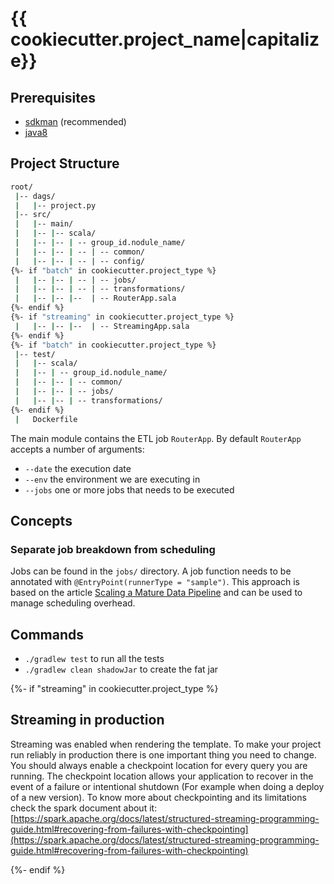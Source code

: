 # {{ cookiecutter.project_name|capitalize}}

## Prerequisites

- [sdkman](https://sdkman.io/) (recommended)
- [java8](https://docs.scala-lang.org/overviews/jdk-compatibility/overview.html)


## Project Structure

```bash
root/
 |-- dags/
 |   |-- project.py
 |-- src/
 |   |-- main/
 |   |-- |-- scala/
 |   |-- |-- | -- group_id.nodule_name/
 |   |-- |-- | -- | -- common/
 |   |-- |-- | -- | -- config/
{%- if "batch" in cookiecutter.project_type %}
 |   |-- |-- | -- | -- jobs/
 |   |-- |-- | -- | -- transformations/
 |   |-- |-- |--  | -- RouterApp.sala
{%- endif %}
{%- if "streaming" in cookiecutter.project_type %}
 |   |-- |-- |--  | -- StreamingApp.sala
{%- endif %}
{%- if "batch" in cookiecutter.project_type %}
 |-- test/
 |   |-- scala/
 |   |-- | -- group_id.nodule_name/
 |   |-- |-- | -- common/
 |   |-- |-- | -- jobs/
 |   |-- |-- | -- transformations/
{%- endif %}
 |   Dockerfile
```

The main module contains the ETL job `RouterApp`. By default `RouterApp` accepts a number of arguments:
- `--date` the execution date
- `--env` the environment we are executing in
- `--jobs` one or more jobs that needs to be executed

## Concepts

### Separate job breakdown from scheduling
Jobs can be found in the `jobs/` directory. A job function needs to be annotated with `@EntryPoint(runnerType = "sample")`.
This approach is based on the article [Scaling a Mature Data Pipeline](https://medium.com/airbnb-engineering/scaling-a-mature-data-pipeline-managing-overhead-f34835cbc866)
 and can be used to manage scheduling overhead.

## Commands
- `./gradlew test` to run all the tests
- `./gradlew clean shadowJar` to create the fat jar

{%- if "streaming" in cookiecutter.project_type %}

## Streaming in production

Streaming was enabled when rendering the template. To make your project run reliably in production there is
one important thing you need to change. You should always enable a checkpoint location for every query
you are running. The checkpoint location allows your application to recover in the event of a failure or
intentional shutdown (For example when doing a deploy of a new version). To know more about checkpointing
and its limitations check the spark document about it:
[https://spark.apache.org/docs/latest/structured-streaming-programming-guide.html#recovering-from-failures-with-checkpointing](https://spark.apache.org/docs/latest/structured-streaming-programming-guide.html#recovering-from-failures-with-checkpointing)

{%- endif %}
